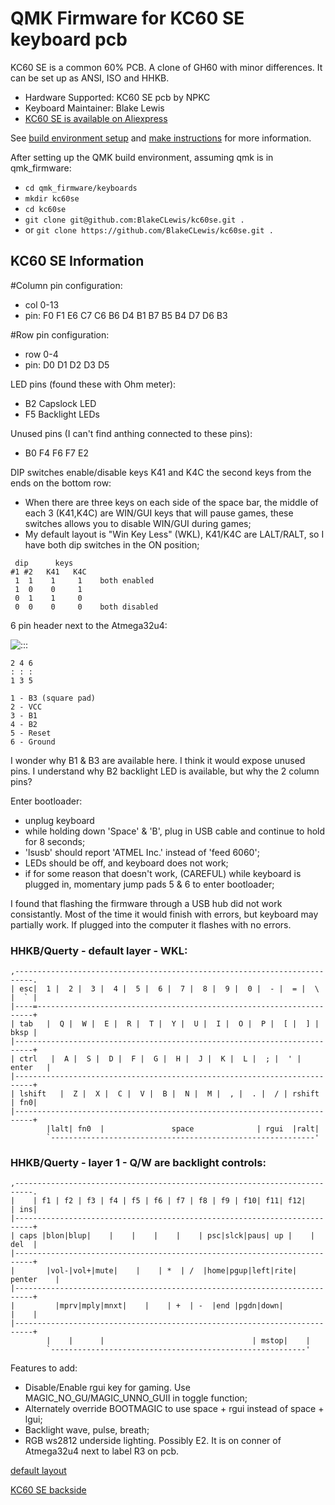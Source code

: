 QMK Firmware for KC60 SE keyboard pcb
========================

 KC60 SE is a common 60% PCB.
 A clone of GH60 with minor differences. It can be set up as ANSI, ISO and HHKB.
  * Hardware Supported:  KC60 SE pcb by NPKC
  * Keyboard Maintainer: Blake Lewis
  * [KC60 SE is available on Aliexpress](https://www.aliexpress.com/store/product/Free-shipping-GH60-PCB-KC60-SE-Fully-Programmable-For-DIY-Mechanical-Keyboard-Poker-Faceu-HHKB-Support/429151_32799437588.html?spm=2114.12010608.0.0.2995e5c0hNRgMH)

 See [build environment setup](https://docs.qmk.fm/build_environment_setup.html) and [make instructions](https://docs.qmk.fm/make_instructions.html) for more information.

 After setting up the QMK build environment, assuming qmk is in qmk_firmware:
  * ```cd qmk_firmware/keyboards```
  * ```mkdir kc60se```
  * ```cd kc60se```
  * ```git clone git@github.com:BlakeCLewis/kc60se.git .```
  * or ```git clone https://github.com/BlakeCLewis/kc60se.git .```

## KC60 SE Information
 #Column pin configuration:
  * col 0-13
  * pin: F0 F1 E6 C7 C6 B6 D4 B1 B7 B5 B4 D7 D6 B3
   
 #Row pin configuration:
  * row 0-4
  * pin: D0 D1 D2 D3 D5

 LED pins (found these with Ohm meter):
  * B2 Capslock LED
  * F5 Backlight LEDs

 Unused pins (I can't find anthing connected to these pins):
  * B0 F4 F6 F7 E2

 DIP switches enable/disable keys K41 and K4C the second keys from the ends on the bottom row:
  * When there are three keys on each side of the space bar, the middle of each 3 (K41,K4C) are WIN/GUI keys that will pause games, these switches allows you to disable WIN/GUI during games;
  * My default layout is "Win Key Less" (WKL), K41/K4C are LALT/RALT, so I have both dip switches in the ON position;
 ```
  dip      keys
 #1 #2   K41   K4C
  1  1    1     1    both enabled
  1  0    0     1   
  0  1    1     0
  0  0    0     0    both disabled

 ```

 6 pin header next to the Atmega32u4:

  ![:::](https://i.imgur.com/SGmCW3h.jpg)
  ```
  2 4 6
  : : :
  1 3 5
  ```
  ```
  1 - B3 (square pad)
  2 - VCC
  3 - B1
  4 - B2
  5 - Reset
  6 - Ground
  ```
  I wonder why B1 &amp; B3 are available here. I think it would expose unused pins. I understand why B2 backlight LED is available, but why the 2 column pins?

 Enter bootloader:
  * unplug keyboard
  * while holding down 'Space' &amp; 'B', plug in USB cable and continue to hold for 8 seconds;
  * 'lsusb' should report 'ATMEL Inc.' instead of 'feed 6060';
  * LEDs should be off, and keyboard does not work;
  * if for some reason that doesn't work, (CAREFUL) while keyboard is plugged in, momentary jump pads 5 &amp; 6 to enter bootloader;

 I found that flashing the firmware through a USB hub did not work consistantly. Most of the time it would finish with errors, but keyboard may partially work. If plugged into the computer it flashes with no errors.

 ### HHKB/Querty - default layer - WKL:
  ```
  ,--------------------------------------------------------------------------.
  | esc|  1 |  2 |  3 |  4 |  5 |  6 |  7 |  8 |  9 |  0 |  - |  = |  \ |  ` |
  |----=---------------------------------------------------------------------+
  | tab   |  Q |  W |  E |  R |  T |  Y |  U |  I |  O |  P |  [ |  ] | bksp |
  |--------------------------------------------------------------------------+
  | ctrl   |  A |  S |  D |  F |  G |  H |  J |  K |  L |  ; |  ' |  enter   |
  |--------------------------------------------------------------------------+
  | lshift   |  Z |  X |  C |  V |  B |  N |  M |  , |  . |  / | rshift | fn0|
  |--------------------------------------------------------------------------+
          |lalt| fn0  |               space              | rgui  |ralt|
          `-----------------------------------------------------------'
  ```
 ### HHKB/Querty - layer 1 - Q/W are backlight controls:
  ```
  ,--------------------------------------------------------------------------.
  |    | f1 | f2 | f3 | f4 | f5 | f6 | f7 | f8 | f9 | f10| f11| f12|    | ins|
  |--------------------------------------------------------------------------+
  | caps |blon|blup|    |    |    |    |    | psc|slck|paus| up |    |  del  |
  |--------------------------------------------------------------------------+
  |       |vol-|vol+|mute|    |    | *  | /  |home|pgup|left|rite| penter    |
  |--------------------------------------------------------------------------+
  |         |mprv|mply|mnxt|    |    | +  | -  |end |pgdn|down|         |    |
  |--------------------------------------------------------------------------+
          |    |      |                                 | mstop|    |
          `---------------------------------------------------------'
  ```

  Features to add:
   * Disable/Enable rgui key for gaming. Use MAGIC_NO_GU/MAGIC_UNNO_GUII in toggle function;
   * Alternately override BOOTMAGIC to use space + rgui instead of space + lgui;
   * Backlight  wave, pulse, breath;
   * RGB ws2812 underside lighting. Possibly E2. It is on conner of Atmega32u4 next to label R3 on pcb.

  [default layout](http://i.imgur.com/Y2xLF59.png)
  
  [KC60 SE backside](http://i.imgur.com/yrtG6N0.png)
